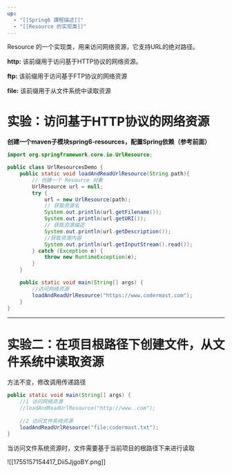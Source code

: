 ```yaml
---
up:
  - "[[Spring6 課程描述]]"
  - "[[Resource 的实现类]]"
---
```

Resource 的一个实现类，用来访问网络资源，它支持URL的绝对路径。

**http:** 该前缀用于访问基于HTTP协议的网络资源。

**ftp:** 该前缀用于访问基于FTP协议的网络资源

**file:** 该前缀用于从文件系统中读取资源

# **实验：访问基于HTTP协议的网络资源**

**创建一个maven子模块spring6-resources，配置Spring依赖（参考前面）**

```java
import org.springframework.core.io.UrlResource;

public class UrlResourcesDemo {
    public static void loadAndReadUrlResource(String path){
        // 创建一个 Resource 对象
        UrlResource url = null;
        try {
            url = new UrlResource(path);
            // 获取资源名
            System.out.println(url.getFilename());
            System.out.println(url.getURI());
            // 获取资源描述
            System.out.println(url.getDescription());
            //获取资源内容
            System.out.println(url.getInputStream().read());
        } catch (Exception e) {
            throw new RuntimeException(e);
        }
    }

    public static void main(String[] args) {
        //访问网络资源
        loadAndReadUrlResource("https://www.codermast.com");
    }
}
```

---

# **实验二：在项目根路径下创建文件，从文件系统中读取资源**

方法不变，修改调用传递路径

```java
public static void main(String[] args) {
    //1 访问网络资源
	//loadAndReadUrlResource("http://www..com");
    
    //2 访问文件系统资源
    loadAndReadUrlResource("file:codermast.txt");
}
```

当访问文件系统资源时，文件需要基于当前项目的根路径下来进行读取

![[1755157154417_Dii5JjgoBY.png]]